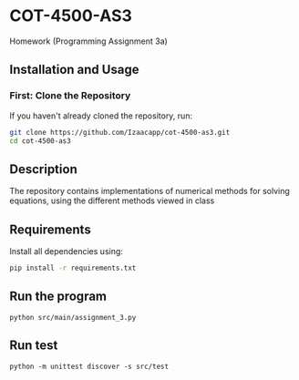 # COT-4500-AS3
Homework (Programming Assignment 3a)

## Installation and Usage

### **First: Clone the Repository**
If you haven't already cloned the repository, run:

```sh
git clone https://github.com/Izaacapp/cot-4500-as3.git
cd cot-4500-as3
```

## Description
The repository contains implementations of numerical methods for solving equations, using the different methods viewed in class

## Requirements
Install all dependencies using:
```sh
pip install -r requirements.txt
```

## Run the program
```
python src/main/assignment_3.py
```

## Run test
```
python -m unittest discover -s src/test
```
